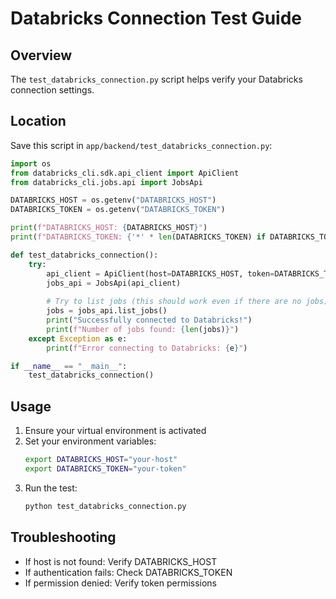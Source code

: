 # Databricks Connection Test Guide

## Overview
The `test_databricks_connection.py` script helps verify your Databricks connection settings.

## Location
Save this script in `app/backend/test_databricks_connection.py`:

```python
import os
from databricks_cli.sdk.api_client import ApiClient
from databricks_cli.jobs.api import JobsApi

DATABRICKS_HOST = os.getenv("DATABRICKS_HOST")
DATABRICKS_TOKEN = os.getenv("DATABRICKS_TOKEN")

print(f"DATABRICKS_HOST: {DATABRICKS_HOST}")
print(f"DATABRICKS_TOKEN: {'*' * len(DATABRICKS_TOKEN) if DATABRICKS_TOKEN else 'Not set'}")

def test_databricks_connection():
    try:
        api_client = ApiClient(host=DATABRICKS_HOST, token=DATABRICKS_TOKEN)
        jobs_api = JobsApi(api_client)
        
        # Try to list jobs (this should work even if there are no jobs)
        jobs = jobs_api.list_jobs()
        print("Successfully connected to Databricks!")
        print(f"Number of jobs found: {len(jobs)}")
    except Exception as e:
        print(f"Error connecting to Databricks: {e}")

if __name__ == "__main__":
    test_databricks_connection()
```

## Usage
1. Ensure your virtual environment is activated
2. Set your environment variables:
   ```bash
   export DATABRICKS_HOST="your-host"
   export DATABRICKS_TOKEN="your-token"
   ```
3. Run the test:
   ```bash
   python test_databricks_connection.py
   ```

## Troubleshooting
- If host is not found: Verify DATABRICKS_HOST
- If authentication fails: Check DATABRICKS_TOKEN
- If permission denied: Verify token permissions
